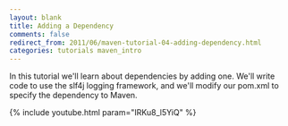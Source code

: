 ```yaml
---
layout: blank
title: Adding a Dependency
comments: false
redirect_from: 2011/06/maven-tutorial-04-adding-dependency.html
categories: tutorials maven_intro
---
```


In this tutorial we'll learn about dependencies by adding one. We'll write code to use the slf4j logging framework, and we'll modify our pom.xml to specify the dependency to Maven.

{% include youtube.html param="IRKu8_l5YiQ" %}
